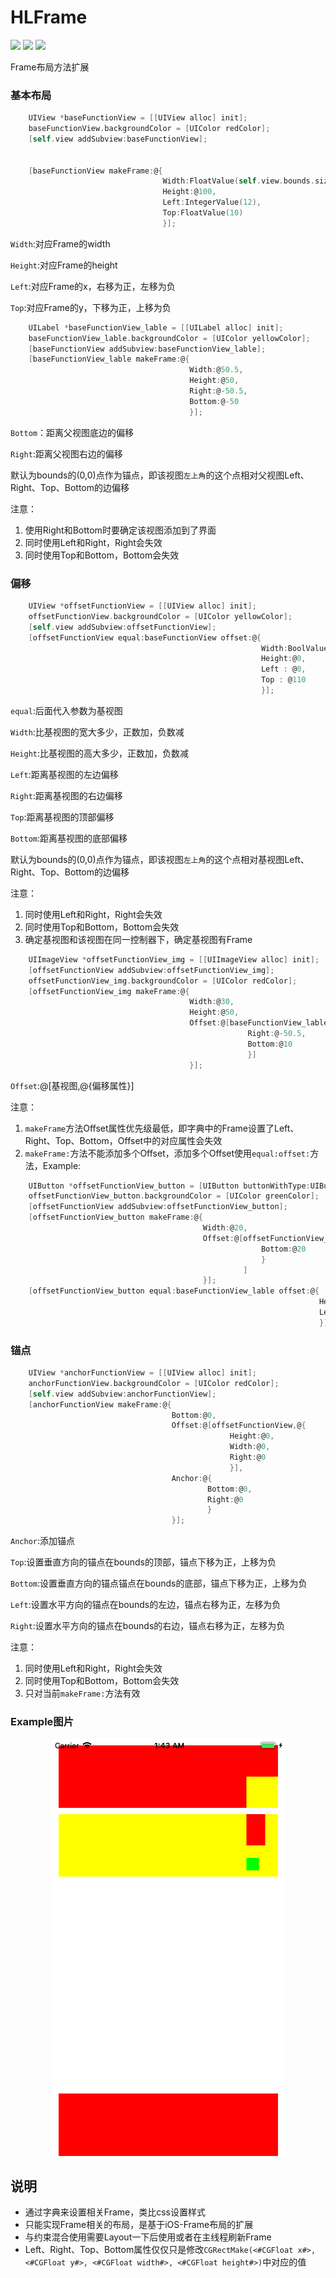 
# HLFrame 
![](https://img.shields.io/badge/platform-ios-lightgrey.svg)
![](https://img.shields.io/badge/language-OC-orange.svg)
[![](https://img.shields.io/badge/email-haunew@yeah.net-blue.svg)](https://twitter.com/EyreFree777)

Frame布局方法扩展

### 基本布局
```objective-c
    UIView *baseFunctionView = [[UIView alloc] init];
    baseFunctionView.backgroundColor = [UIColor redColor];
    [self.view addSubview:baseFunctionView];
    
    
    [baseFunctionView makeFrame:@{
                                  Width:FloatValue(self.view.bounds.size.width - 24),
                                  Height:@100,
                                  Left:IntegerValue(12),
                                  Top:FloatValue(10)
                                  }];
```
`Width`:对应Frame的width

`Height`:对应Frame的height

`Left`:对应Frame的x，右移为正，左移为负

`Top`:对应Frame的y，下移为正，上移为负

```objective-c
    UILabel *baseFunctionView_lable = [[UILabel alloc] init];
    baseFunctionView_lable.backgroundColor = [UIColor yellowColor];
    [baseFunctionView addSubview:baseFunctionView_lable];
    [baseFunctionView_lable makeFrame:@{
                                        Width:@50.5,
                                        Height:@50,
                                        Right:@-50.5,
                                        Bottom:@-50
                                        }];
```
`Bottom`：距离父视图底边的偏移

`Right`:距离父视图右边的偏移

默认为bounds的(0,0)点作为锚点，即该视图`左上角`的这个点相对父视图Left、Right、Top、Bottom的边偏移

注意：

1. 使用Right和Bottom时要确定该视图添加到了界面
2. 同时使用Left和Right，Right会失效
3. 同时使用Top和Bottom，Bottom会失效 


### 偏移
```objective-c
    UIView *offsetFunctionView = [[UIView alloc] init];
    offsetFunctionView.backgroundColor = [UIColor yellowColor];
    [self.view addSubview:offsetFunctionView];
    [offsetFunctionView equal:baseFunctionView offset:@{
                                                        Width:BoolValue(NO),
                                                        Height:@0,
                                                        Left : @0,
                                                        Top : @110
                                                        }];
```
`equal`:后面代入参数为基视图

`Width`:比基视图的宽大多少，正数加，负数减

`Height`:比基视图的高大多少，正数加，负数减

`Left`:距离基视图的左边偏移

`Right`:距离基视图的右边偏移

`Top`:距离基视图的顶部偏移

`Bottom`:距离基视图的底部偏移

默认为bounds的(0,0)点作为锚点，即该视图`左上角`的这个点相对基视图Left、Right、Top、Bottom的边偏移

注意：
1. 同时使用Left和Right，Right会失效
2. 同时使用Top和Bottom，Bottom会失效
3. 确定基视图和该视图在同一控制器下，确定基视图有Frame

```objective-c
    UIImageView *offsetFunctionView_img = [[UIImageView alloc] init];
    [offsetFunctionView addSubview:offsetFunctionView_img];
    offsetFunctionView_img.backgroundColor = [UIColor redColor];
    [offsetFunctionView_img makeFrame:@{
                                        Width:@30,
                                        Height:@50,
                                        Offset:@[baseFunctionView_lable,@{
                                                     Right:@-50.5,
                                                     Bottom:@10
                                                     }]
                                        }];
```

`Offset`:@[基视图,@{偏移属性}]

注意：
1. `makeFrame`方法Offset属性优先级最低，即字典中的Frame设置了Left、Right、Top、Bottom，Offset中的对应属性会失效
2. `makeFrame:`方法不能添加多个Offset，添加多个Offset使用`equal:offset:`方法，Example:

```objective-c
    UIButton *offsetFunctionView_button = [UIButton buttonWithType:UIButtonTypeSystem];
    offsetFunctionView_button.backgroundColor = [UIColor greenColor];
    [offsetFunctionView addSubview:offsetFunctionView_button];
    [offsetFunctionView_button makeFrame:@{
                                           Width:@20,
                                           Offset:@[offsetFunctionView_img,@{
                                                        Bottom:@20
                                                        }
                                                    ]
                                           }];
    [offsetFunctionView_button equal:baseFunctionView_lable offset:@{
                                                                     Height:@-30,
                                                                     Left:@0
                                                                     }];
```         
### 锚点
```objective-c
    UIView *anchorFunctionView = [[UIView alloc] init];
    anchorFunctionView.backgroundColor = [UIColor redColor];
    [self.view addSubview:anchorFunctionView];
    [anchorFunctionView makeFrame:@{
                                    Bottom:@0,
                                    Offset:@[offsetFunctionView,@{
                                                 Height:@0,
                                                 Width:@0,
                                                 Right:@0
                                                 }],
                                    Anchor:@{
                                            Bottom:@0,
                                            Right:@0
                                            }
                                    }];
```
`Anchor`:添加锚点

`Top`:设置垂直方向的锚点在bounds的顶部，锚点下移为正，上移为负

`Bottom`:设置垂直方向的锚点锚点在bounds的底部，锚点下移为正，上移为负

`Left`:设置水平方向的锚点在bounds的左边，锚点右移为正，左移为负

`Right`:设置水平方向的锚点在bounds的右边，锚点右移为正，左移为负

注意：
1. 同时使用Left和Right，Right会失效
2. 同时使用Top和Bottom，Bottom会失效
3. 只对当前`makeFrame:`方法有效

### Example图片
<p align="center" >
  <img src="https://github.com/haunew/HLFrame/blob/master/img/HLFrame_Example.png?raw=true" alt="HLFrame" title="HLFrame">
</p>


## 说明
* 通过字典来设置相关Frame，类比css设置样式
* 只能实现Frame相关的布局，是基于iOS-Frame布局的扩展
* 与约束混合使用需要Layout一下后使用或者在主线程刷新Frame
* Left、Right、Top、Bottom属性仅仅只是修改`CGRectMake(<#CGFloat x#>, <#CGFloat y#>, <#CGFloat width#>, <#CGFloat height#>)`中对应的值

